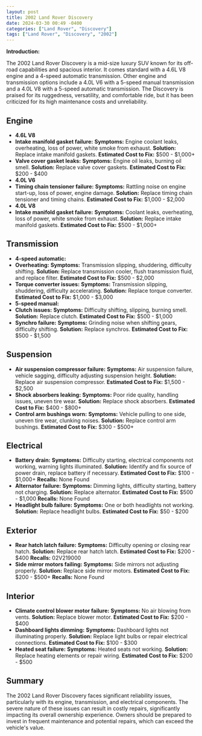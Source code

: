 ```yaml
---
layout: post
title: 2002 Land Rover Discovery
date: 2024-03-30 00:49 -0400
categories: ["Land Rover", "Discovery"]
tags: ["Land Rover", "Discovery", "2002"]
---
```

**Introduction:**

The 2002 Land Rover Discovery is a mid-size luxury SUV known for its off-road capabilities and spacious interior. It comes standard with a 4.6L V8 engine and a 4-speed automatic transmission. Other engine and transmission options include a 4.0L V6 with a 5-speed manual transmission and a 4.0L V8 with a 5-speed automatic transmission. The Discovery is praised for its ruggedness, versatility, and comfortable ride, but it has been criticized for its high maintenance costs and unreliability.

## **Engine**

- **4.6L V8**
 - **Intake manifold gasket failure:** **Symptoms:** Engine coolant leaks, overheating, loss of power, white smoke from exhaust. **Solution:** Replace intake manifold gaskets. **Estimated Cost to Fix:** $500 - $1,000+
 - **Valve cover gasket leaks:** **Symptoms:** Engine oil leaks, burning oil smell. **Solution:** Replace valve cover gaskets. **Estimated Cost to Fix:** $200 - $400
- **4.0L V6**
 - **Timing chain tensioner failure:** **Symptoms:** Rattling noise on engine start-up, loss of power, engine damage. **Solution:** Replace timing chain tensioner and timing chains. **Estimated Cost to Fix:** $1,000 - $2,000
- **4.0L V8**
 - **Intake manifold gasket failure:** **Symptoms:** Coolant leaks, overheating, loss of power, white smoke from exhaust. **Solution:** Replace intake manifold gaskets. **Estimated Cost to Fix:** $500 - $1,000+

## **Transmission**

- **4-speed automatic:**
 - **Overheating:** **Symptoms:** Transmission slipping, shuddering, difficulty shifting. **Solution:** Replace transmission cooler, flush transmission fluid, and replace filter. **Estimated Cost to Fix:** $500 - $2,000
 - **Torque converter issues:** **Symptoms:** Transmission slipping, shuddering, difficulty accelerating. **Solution:** Replace torque converter. **Estimated Cost to Fix:** $1,000 - $3,000
- **5-speed manual:**
 - **Clutch issues:** **Symptoms:** Difficulty shifting, slipping, burning smell. **Solution:** Replace clutch. **Estimated Cost to Fix:** $500 - $1,000
 - **Synchro failure:** **Symptoms:** Grinding noise when shifting gears, difficulty shifting. **Solution:** Replace synchros. **Estimated Cost to Fix:** $500 - $1,500

## **Suspension**

- **Air suspension compressor failure:** **Symptoms:** Air suspension failure, vehicle sagging, difficulty adjusting suspension height. **Solution:** Replace air suspension compressor. **Estimated Cost to Fix:** $1,500 - $2,500
- **Shock absorbers leaking:** **Symptoms:** Poor ride quality, handling issues, uneven tire wear. **Solution:** Replace shock absorbers. **Estimated Cost to Fix:** $400 - $800+
- **Control arm bushings worn:** **Symptoms:** Vehicle pulling to one side, uneven tire wear, clunking noises. **Solution:** Replace control arm bushings. **Estimated Cost to Fix:** $300 - $500+

## **Electrical**

- **Battery drain:** **Symptoms:** Difficulty starting, electrical components not working, warning lights illuminated. **Solution:** Identify and fix source of power drain, replace battery if necessary. **Estimated Cost to Fix:** $100 - $1,000+ **Recalls:** None Found
- **Alternator failure:** **Symptoms:** Dimming lights, difficulty starting, battery not charging. **Solution:** Replace alternator. **Estimated Cost to Fix:** $500 - $1,000 **Recalls:** None Found
- **Headlight bulb failure:** **Symptoms:** One or both headlights not working. **Solution:** Replace headlight bulbs. **Estimated Cost to Fix:** $50 - $200

## **Exterior**

- **Rear hatch latch failure:** **Symptoms:** Difficulty opening or closing rear hatch. **Solution:** Replace rear hatch latch. **Estimated Cost to Fix:** $200 - $400 **Recalls:** 02V219000
- **Side mirror motors failing:** **Symptoms:** Side mirrors not adjusting properly. **Solution:** Replace side mirror motors. **Estimated Cost to Fix:** $200 - $500+ **Recalls:** None Found

## **Interior**

- **Climate control blower motor failure:** **Symptoms:** No air blowing from vents. **Solution:** Replace blower motor. **Estimated Cost to Fix:** $200 - $400
- **Dashboard lights dimming:** **Symptoms:** Dashboard lights not illuminating properly. **Solution:** Replace light bulbs or repair electrical connections. **Estimated Cost to Fix:** $100 - $300
- **Heated seat failure:** **Symptoms:** Heated seats not working. **Solution:** Replace heating elements or repair wiring. **Estimated Cost to Fix:** $200 - $500

## **Summary**

The 2002 Land Rover Discovery faces significant reliability issues, particularly with its engine, transmission, and electrical components. The severe nature of these issues can result in costly repairs, significantly impacting its overall ownership experience. Owners should be prepared to invest in frequent maintenance and potential repairs, which can exceed the vehicle's value.
